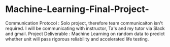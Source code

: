 # Machine-Learning-Final-Project-
Communication Protocol : Solo project, therefore team communicaiton isn't required. I will be communicating with instructor, Ta's and my tutor via Slack and gmail. 
Project Deliverable : Machine Learning on random data to predict whether unit will pass rigorous reliability and accelerated life testing. 


